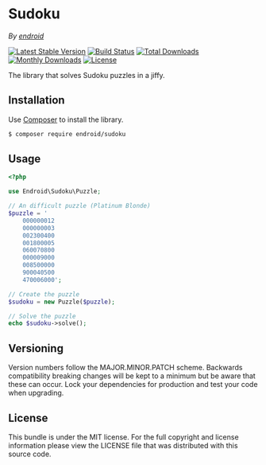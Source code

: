 # Sudoku

*By [endroid](https://endroid.nl/)*

[![Latest Stable Version](http://img.shields.io/packagist/v/endroid/sudoku.svg)](https://packagist.org/packages/endroid/sudoku)
[![Build Status](https://secure.travis-ci.org/endroid/sudoku.png)](http://travis-ci.org/endroid/sudoku)
[![Total Downloads](http://img.shields.io/packagist/dt/endroid/sudoku.svg)](https://packagist.org/packages/endroid/sudoku)
[![Monthly Downloads](http://img.shields.io/packagist/dm/endroid/sudoku.svg)](https://packagist.org/packages/endroid/sudoku)
[![License](http://img.shields.io/packagist/l/endroid/sudoku.svg)](https://packagist.org/packages/endroid/sudoku)

The library that solves Sudoku puzzles in a jiffy.

## Installation

Use [Composer](https://getcomposer.org/) to install the library.

``` bash
$ composer require endroid/sudoku
```

## Usage

``` php
<?php

use Endroid\Sudoku\Puzzle;

// An difficult puzzle (Platinum Blonde)
$puzzle = '
    000000012
    000000003
    002300400
    001800005
    060070800
    000009000
    008500000
    900040500
    470006000';

// Create the puzzle
$sudoku = new Puzzle($puzzle);

// Solve the puzzle
echo $sudoku->solve();
```

## Versioning

Version numbers follow the MAJOR.MINOR.PATCH scheme. Backwards compatibility
breaking changes will be kept to a minimum but be aware that these can occur.
Lock your dependencies for production and test your code when upgrading.

## License

This bundle is under the MIT license. For the full copyright and license
information please view the LICENSE file that was distributed with this source code.